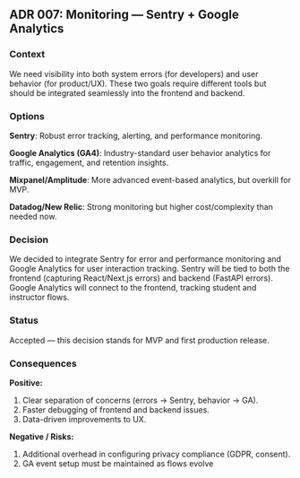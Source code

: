 ## ADR 007: Monitoring — Sentry + Google Analytics

### Context
 We need visibility into both system errors (for developers) and user behavior (for product/UX). These two goals require different tools but should be integrated seamlessly into the frontend and backend.

### Options
**Sentry**: Robust error tracking, alerting, and performance monitoring.

**Google Analytics (GA4)**: Industry-standard user behavior analytics for traffic, engagement, and retention insights.

**Mixpanel/Amplitude**: More advanced event-based analytics, but overkill for MVP.

**Datadog/New Relic**: Strong monitoring but higher cost/complexity than needed now.

### Decision
 We decided to integrate Sentry for error and performance monitoring and Google Analytics for user interaction tracking. Sentry will be tied to both the frontend (capturing React/Next.js errors) and backend (FastAPI errors). Google Analytics will connect to the frontend, tracking student and instructor flows.

### Status
 Accepted — this decision stands for MVP and first production release.

### Consequences
**Positive:**
1. Clear separation of concerns (errors → Sentry, behavior → GA).
2. Faster debugging of frontend and backend issues.
3. Data-driven improvements to UX.

**Negative / Risks:**
1. Additional overhead in configuring privacy compliance (GDPR, consent).
2. GA event setup must be maintained as flows evolve

